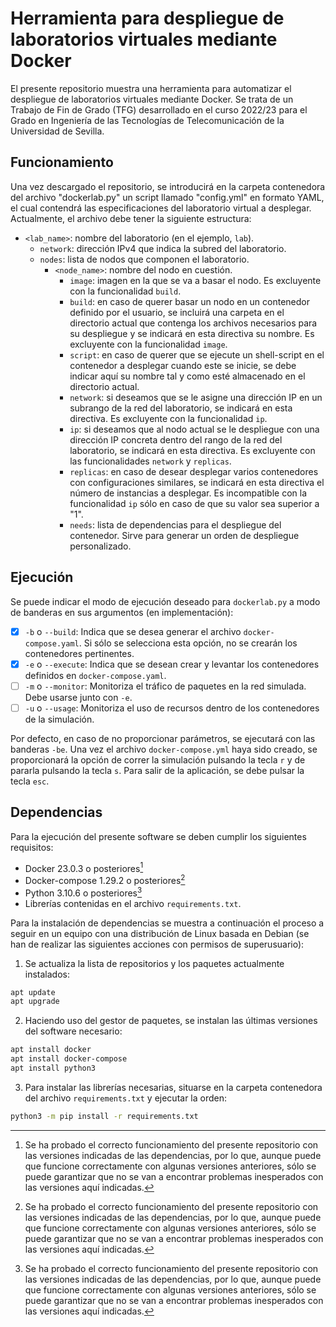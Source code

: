 # Herramienta para despliegue de laboratorios virtuales mediante Docker
El presente repositorio muestra una herramienta para automatizar el despliegue de laboratorios virtuales mediante Docker.
Se trata de un Trabajo de Fin de Grado (TFG) desarrollado en el curso 2022/23 para el Grado en Ingeniería de las Tecnologías de Telecomunicación de la Universidad de Sevilla.
## Funcionamiento
Una vez descargado el repositorio, se introducirá en la carpeta contenedora del archivo "dockerlab.py" un script llamado "config.yml" en formato YAML, el cual contendrá las especificaciones del laboratorio virtual a desplegar. Actualmente, el archivo debe tener la siguiente estructura:
- `<lab_name>`: nombre del laboratorio (en el ejemplo, `lab`).
  - `network`: dirección IPv4 que indica la subred del laboratorio.
  - `nodes`: lista de nodos que componen el laboratorio.
    - `<node_name>`: nombre del nodo en cuestión.
      - `image`: imagen en la que se va a basar el nodo. Es excluyente con la funcionalidad `build`.
      - `build`: en caso de querer basar un nodo en un contenedor definido por el usuario, se incluirá una carpeta en el directorio actual que contenga los archivos necesarios para su despliegue y se indicará en esta directiva su nombre. Es excluyente con la funcionalidad `image`.
      - `script`: en caso de querer que se ejecute un shell-script en el contenedor a desplegar cuando este se inicie, se debe indicar aquí su nombre tal y como esté almacenado en el directorio actual.
      - `network`: si deseamos que se le asigne una dirección IP en un subrango de la red del laboratorio, se indicará en esta directiva. Es excluyente con la funcionalidad `ip`.
      - `ip`: si deseamos que al nodo actual se le despliegue con una dirección IP concreta dentro del rango de la red del laboratorio, se indicará en esta directiva. Es excluyente con las funcionalidades `network` y `replicas`.
      - `replicas`: en caso de desear desplegar varios contenedores con configuraciones similares, se indicará en esta directiva el número de instancias a desplegar. Es incompatible con la funcionalidad `ip` sólo en caso de que su valor sea superior a "1".
      - `needs`: lista de dependencias para el despliegue del contenedor. Sirve para generar un orden de despliegue personalizado.
## Ejecución
Se puede indicar el modo de ejecución deseado para `dockerlab.py` a modo de banderas en sus argumentos (en implementación):
- [x] `-b` o `--build`: Indica que se desea generar el archivo `docker-compose.yaml`. Si sólo se selecciona esta opción, no se crearán los contenedores pertinentes.
- [x] `-e` o `--execute`: Indica que se desean crear y levantar los contenedores definidos en `docker-compose.yaml`.
- [ ] `-m` o `--monitor`: Monitoriza el tráfico de paquetes en la red simulada. Debe usarse junto con `-e`.
- [ ] `-u` o `--usage`: Monitoriza el uso de recursos dentro de los contenedores de la simulación.

Por defecto, en caso de no proporcionar parámetros, se ejecutará con las banderas `-be`.
Una vez el archivo `docker-compose.yml` haya sido creado, se proporcionará la opción de correr la simulación pulsando la tecla `r` y de pararla pulsando la tecla `s`. Para salir de la aplicación, se debe pulsar la tecla `esc`.
## Dependencias 
Para la ejecución del presente software se deben cumplir los siguientes requisitos:
- Docker 23.0.3 o posteriores[^1]
- Docker-compose 1.29.2 o posteriores[^1]
- Python 3.10.6 o posteriores[^1]
- Librerías contenidas en el archivo `requirements.txt`.

Para la instalación de dependencias se muestra a continuación el proceso a seguir en un equipo con una distribución de Linux basada en Debian (se han de realizar las siguientes acciones con permisos de superusuario):
1. Se actualiza la lista de repositorios y los paquetes actualmente instalados:
```bash
apt update
apt upgrade
```
2. Haciendo uso del gestor de paquetes, se instalan las últimas versiones del software necesario:
```bash
apt install docker
apt install docker-compose
apt install python3
```
3. Para instalar las librerías necesarias, situarse en la carpeta contenedora del archivo `requirements.txt` y ejecutar la orden:
```bash
python3 -m pip install -r requirements.txt
```

[^1]: Se ha probado el correcto funcionamiento del presente repositorio con las versiones indicadas de las dependencias, por lo que, aunque puede que funcione correctamente con algunas versiones anteriores, sólo se puede garantizar que no se van a encontrar problemas inesperados con las versiones aquí indicadas.
